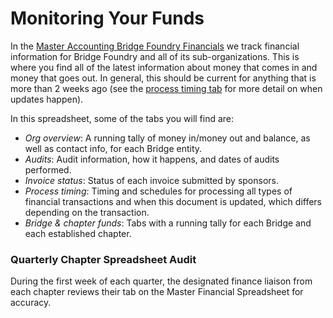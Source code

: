# Monitoring Your Funds

In the [Master Accounting Bridge Foundry Financials](http://bit.ly/bridges-financials) we track financial information for Bridge Foundry and all of its sub-organizations. This is where you find all of the latest information about money that comes in and money that goes out.  In general, this should be current for anything that is more than 2 weeks ago (see the [process timing tab](https://docs.google.com/spreadsheets/d/10TzUid02hIkZTCjwKLI-c-OX5OeB2yergr71eHCc3uc/edit#gid=140965982) for more detail on when updates happen).

In this spreadsheet, some of the tabs you will find are:

* *Org overview*: A running tally of money in/money out and balance, as well as contact info, for each Bridge entity.
* *Audits*: Audit information, how it happens, and dates of audits performed.
* *Invoice status*: Status of each invoice submitted by sponsors.
* *Process timing*: Timing and schedules for processing all types of financial transactions and when this document is updated, which differs depending on the transaction.
* *Bridge & chapter funds*: Tabs with a running tally for each Bridge and each established chapter.

### Quarterly Chapter Spreadsheet Audit
During the first week of each quarter, the designated finance liaison from each chapter reviews their tab on the Master Financial Spreadsheet for accuracy.
